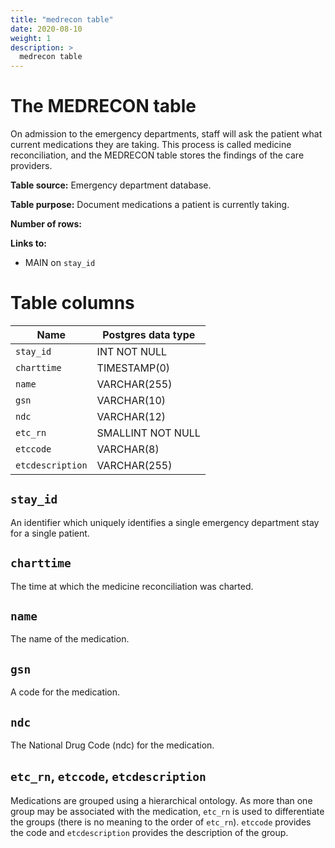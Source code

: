```yaml
---
title: "medrecon table"
date: 2020-08-10
weight: 1
description: >
  medrecon table
---
```


# The MEDRECON table

On admission to the emergency departments, staff will ask the patient what current medications they are taking. This process is called medicine reconciliation, and the MEDRECON table stores the findings of the care providers.

**Table source:** Emergency department database.

**Table purpose:** Document medications a patient is currently taking.

**Number of rows:** 

**Links to:**

* MAIN on `stay_id`

<!-- # Important considerations -->

# Table columns

Name | Postgres data type
---- | ----
`stay_id`         | INT NOT NULL
`charttime`       | TIMESTAMP(0)
`name`            | VARCHAR(255)
`gsn`             | VARCHAR(10)
`ndc`             | VARCHAR(12)
`etc_rn`          | SMALLINT NOT NULL
`etccode`         | VARCHAR(8)
`etcdescription`  | VARCHAR(255)

## `stay_id`

An identifier which uniquely identifies a single emergency department stay for a single patient.

## `charttime`

The time at which the medicine reconciliation was charted.

## `name`

The name of the medication.

## `gsn`

A code for the medication.

## `ndc`

The National Drug Code (ndc) for the medication.

## `etc_rn`, `etccode`, `etcdescription`

Medications are grouped using a hierarchical ontology. As more than one group may be associated with the medication, `etc_rn` is used to differentiate the groups (there is no meaning to the order of `etc_rn`). `etccode` provides the code and `etcdescription` provides the description of the group.